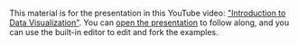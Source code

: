 This material is for the presentation in this YouTube video: ["Introduction to Data Visualization"](https://www.youtube.com/watch?v=itNlukt5x18&feature=youtu.be). You can [open the presentation](http://curran.github.io/screencasts/introDataVisD3/) to follow along, and you can use the built-in editor to edit and fork the examples.
